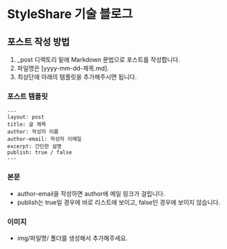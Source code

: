# StyleShare 기술 블로그

## 포스트 작성 방법

1. _post 디렉토리 밑에 Markdown 문법으로 포스트를 작성합니다.
2. 파일명은 [yyyy-mm-dd-제목.md].
3. 최상단에 아래의 템플릿을 추가해주시면 됩니다.

### 포스트 템플릿

  ```
  ---
  layout: post
  title: 글 제목
  author: 작성자 이름
  author-email: 작성자 이메일
  excerpt: 간단한 설명
  publish: true / false
  ---
  ```

### 본문
* author-email을 작성하면 author에 메일 링크가 걸립니다.
* publish는 true일 경우에 바로 리스트에 보이고, false인 경우에 보이지 않습니다.

### 이미지
* img/파일명/ 폴더를 생성해서 추가해주세요.


[Markdown]: http://daringfireball.net/projects/markdown/
